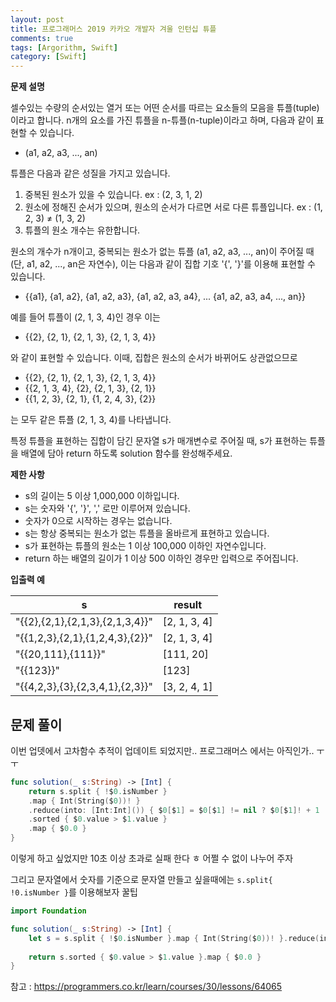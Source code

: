 ```yaml
---
layout: post
title: 프로그래머스 2019 카카오 개발자 겨울 인턴십 튜플
comments: true
tags: [Argorithm, Swift]
category: [Swift]
---
```


**문제 설명**

셀수있는 수량의 순서있는 열거 또는 어떤 순서를 따르는 요소들의 모음을 튜플(tuple)이라고 합니다. n개의 요소를 가진 튜플을 n-튜플(n-tuple)이라고 하며, 다음과 같이 표현할 수 있습니다.

- (a1, a2, a3, ..., an)

튜플은 다음과 같은 성질을 가지고 있습니다.

1. 중복된 원소가 있을 수 있습니다. ex : (2, 3, 1, 2)
2. 원소에 정해진 순서가 있으며, 원소의 순서가 다르면 서로 다른 튜플입니다. ex : (1, 2, 3) ≠ (1, 3, 2)
3. 튜플의 원소 개수는 유한합니다.

원소의 개수가 n개이고, 중복되는 원소가 없는 튜플 (a1, a2, a3, ..., an)이 주어질 때(단, a1, a2, ..., an은 자연수), 이는 다음과 같이 집합 기호 '{', '}'를 이용해 표현할 수 있습니다.

- {{a1}, {a1, a2}, {a1, a2, a3}, {a1, a2, a3, a4}, ... {a1, a2, a3, a4, ..., an}}

예를 들어 튜플이 (2, 1, 3, 4)인 경우 이는

- {{2}, {2, 1}, {2, 1, 3}, {2, 1, 3, 4}}

와 같이 표현할 수 있습니다. 이때, 집합은 원소의 순서가 바뀌어도 상관없으므로

- {{2}, {2, 1}, {2, 1, 3}, {2, 1, 3, 4}}
- {{2, 1, 3, 4}, {2}, {2, 1, 3}, {2, 1}}
- {{1, 2, 3}, {2, 1}, {1, 2, 4, 3}, {2}}

는 모두 같은 튜플 (2, 1, 3, 4)를 나타냅니다.

특정 튜플을 표현하는 집합이 담긴 문자열 s가 매개변수로 주어질 때, s가 표현하는 튜플을 배열에 담아 return 하도록 solution 함수를 완성해주세요.

**제한 사항**

- s의 길이는 5 이상 1,000,000 이하입니다.
- s는 숫자와 '{', '}', ',' 로만 이루어져 있습니다.
- 숫자가 0으로 시작하는 경우는 없습니다.
- s는 항상 중복되는 원소가 없는 튜플을 올바르게 표현하고 있습니다.
- s가 표현하는 튜플의 원소는 1 이상 100,000 이하인 자연수입니다.
- return 하는 배열의 길이가 1 이상 500 이하인 경우만 입력으로 주어집니다.

**입출력 예**

| s 	| result |
|---|---|  
| "{{2},{2,1},{2,1,3},{2,1,3,4}}"	| [2, 1, 3, 4] |
| "{{1,2,3},{2,1},{1,2,4,3},{2}}"	| [2, 1, 3, 4] |
| "{{20,111},{111}}" |	[111, 20] |
| "{{123}}" |	[123] |
| "{{4,2,3},{3},{2,3,4,1},{2,3}}" |	[3, 2, 4, 1] |


## 문제 풀이

이번 업뎃에서 고차함수 추적이 업데이트 되었지만.. 프로그래머스 에서는 아직인가.. ㅜㅜ

```swift 
func solution(_ s:String) -> [Int] {
    return s.split { !$0.isNumber }
    .map { Int(String($0))! }
    .reduce(into: [Int:Int]()) { $0[$1] = $0[$1] != nil ? $0[$1]! + 1 : 1 }
    .sorted { $0.value > $1.value }
    .map { $0.0 }
}
```

이렇게 하고 싶었지만 10초 이상 초과로 실패 한다 ㅎ
어쩔 수 없이 나누어 주자

그리고 문자열에서 숫자를 기준으로 문자열 만들고 싶을때에는 `s.split{ !0.isNumber }`를 이용해보자 꿀팁

```swift
import Foundation

func solution(_ s:String) -> [Int] {
    let s = s.split { !$0.isNumber }.map { Int(String($0))! }.reduce(into: [Int:Int]()) { $0[$1] = $0[$1] != nil ? $0[$1]! + 1 : 1 }
    
    return s.sorted { $0.value > $1.value }.map { $0.0 }
}
```


참고 : <https://programmers.co.kr/learn/courses/30/lessons/64065>